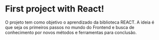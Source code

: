 # First project with React!

O projeto tem como objetivo o aprendizado da biblioteca REACT. A ideia é que seja os primeiros passos no mundo do Frontend e busca de conhecimento por novos métodos e ferramentas para conclusão.